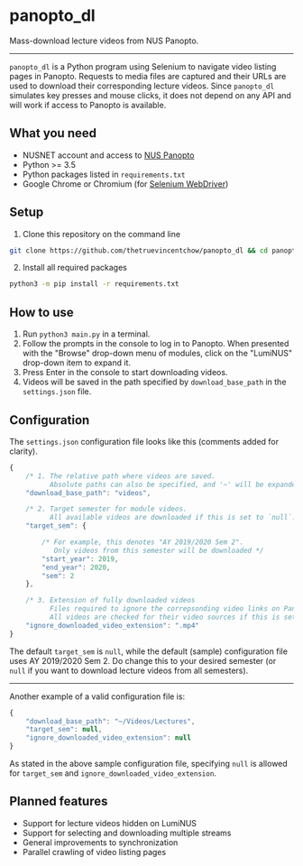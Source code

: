 # panopto_dl
Mass-download lecture videos from NUS Panopto.

---

`panopto_dl` is a Python program using Selenium to navigate video listing pages in Panopto.  Requests to media files are captured and their URLs are used to download their corresponding lecture videos.
Since `panopto_dl` simulates key presses and mouse clicks, it does not depend on any API and will work if access to Panopto is available.

## What you need
* NUSNET account and access to [NUS Panopto](https://nuscast.ap.panopto.com/Panopto/)
* Python >= 3.5
* Python packages listed in `requirements.txt`
* Google Chrome or Chromium (for [Selenium WebDriver](https://selenium.dev/downloads/))

## Setup
1. Clone this repository on the command line
```sh
git clone https://github.com/thetruevincentchow/panopto_dl && cd panopto_dl
```
2. Install all required packages
```sh
python3 -m pip install -r requirements.txt
```

## How to use
1. Run `python3 main.py` in a terminal.
2. Follow the prompts in the console to log in to Panopto.
When presented with the "Browse" drop-down menu of modules, click on the "LumiNUS" drop-down item to expand it.
3. Press Enter in the console to start downloading videos.
4. Videos will be saved in the path specified by `download_base_path` in the `settings.json` file.


## Configuration
The `settings.json` configuration file looks like this (comments added for clarity).

```javascript
{
    /* 1. The relative path where videos are saved.
          Absolute paths can also be specified, and '~' will be expanded to the home directory. */
    "download_base_path": "videos",

    /* 2. Target semester for module videos.
          All available videos are downloaded if this is set to `null`. */
    "target_sem": {

        /* For example, this denotes "AY 2019/2020 Sem 2".
           Only videos from this semester will be downloaded */
        "start_year": 2019,
        "end_year": 2020,
        "sem": 2
    },

    /* 3. Extension of fully downloaded videos
          Files required to ignore the correpsonding video links on Panopto.
          All videos are checked for their video sources if this is set to `null`. */
    "ignore_downloaded_video_extension": ".mp4"
}
```

The default `target_sem` is `null`, while the default (sample) configuration file uses AY 2019/2020 Sem 2.
Do change this to your desired semester (or `null` if you want to download lecture videos from all semesters).

---

Another example of a valid configuration file is:
```javascript
{
    "download_base_path": "~/Videos/Lectures",
    "target_sem": null,
    "ignore_downloaded_video_extension": null
}
```

As stated in the above sample configuration file, specifying `null` is allowed for `target_sem` and `ignore_downloaded_video_extension`.

## Planned features
- Support for lecture videos hidden on LumiNUS
- Support for selecting and downloading multiple streams
- General improvements to synchronization
- Parallel crawling of video listing pages
